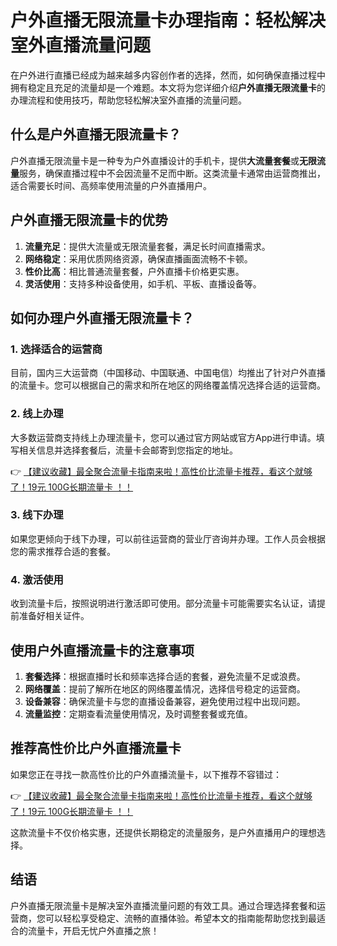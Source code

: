 # 户外直播无限流量卡办理指南：轻松解决室外直播流量问题

在户外进行直播已经成为越来越多内容创作者的选择，然而，如何确保直播过程中拥有稳定且充足的流量却是一个难题。本文将为您详细介绍**户外直播无限流量卡**的办理流程和使用技巧，帮助您轻松解决室外直播的流量问题。

## 什么是户外直播无限流量卡？

户外直播无限流量卡是一种专为户外直播设计的手机卡，提供**大流量套餐**或**无限流量**服务，确保直播过程中不会因流量不足而中断。这类流量卡通常由运营商推出，适合需要长时间、高频率使用流量的户外直播用户。

## 户外直播无限流量卡的优势

1. **流量充足**：提供大流量或无限流量套餐，满足长时间直播需求。
2. **网络稳定**：采用优质网络资源，确保直播画面流畅不卡顿。
3. **性价比高**：相比普通流量套餐，户外直播卡价格更实惠。
4. **灵活使用**：支持多种设备使用，如手机、平板、直播设备等。

## 如何办理户外直播无限流量卡？

### 1. 选择适合的运营商
目前，国内三大运营商（中国移动、中国联通、中国电信）均推出了针对户外直播的流量卡。您可以根据自己的需求和所在地区的网络覆盖情况选择合适的运营商。

### 2. 线上办理
大多数运营商支持线上办理流量卡，您可以通过官方网站或官方App进行申请。填写相关信息并选择套餐后，流量卡会邮寄到您指定的地址。

👉 [【建议收藏】最全聚合流量卡指南来啦！高性价比流量卡推荐，看这个就够了！19元 100G长期流量卡 ！！](https://bit.ly/Liuliangka)

### 3. 线下办理
如果您更倾向于线下办理，可以前往运营商的营业厅咨询并办理。工作人员会根据您的需求推荐合适的套餐。

### 4. 激活使用
收到流量卡后，按照说明进行激活即可使用。部分流量卡可能需要实名认证，请提前准备好相关证件。

## 使用户外直播流量卡的注意事项

1. **套餐选择**：根据直播时长和频率选择合适的套餐，避免流量不足或浪费。
2. **网络覆盖**：提前了解所在地区的网络覆盖情况，选择信号稳定的运营商。
3. **设备兼容**：确保流量卡与您的直播设备兼容，避免使用过程中出现问题。
4. **流量监控**：定期查看流量使用情况，及时调整套餐或充值。

## 推荐高性价比户外直播流量卡

如果您正在寻找一款高性价比的户外直播流量卡，以下推荐不容错过：

👉 [【建议收藏】最全聚合流量卡指南来啦！高性价比流量卡推荐，看这个就够了！19元 100G长期流量卡 ！！](https://bit.ly/Liuliangka)

这款流量卡不仅价格实惠，还提供长期稳定的流量服务，是户外直播用户的理想选择。

## 结语

户外直播无限流量卡是解决室外直播流量问题的有效工具。通过合理选择套餐和运营商，您可以轻松享受稳定、流畅的直播体验。希望本文的指南能帮助您找到最适合的流量卡，开启无忧户外直播之旅！